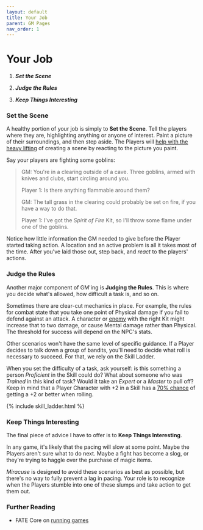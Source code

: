 ```yaml
---
layout: default
title: Your Job
parent: GM Pages
nav_order: 1
---
```


# Your Job

1. **_Set the Scene_**

2. **_Judge the Rules_**

3. **_Keep Things Interesting_**

### Set the Scene

A healthy portion of your job is simply to **Set the Scene**. Tell the players where they are, highlighting anything or anyone of interest. Paint a picture of their surroundings, and then step aside. The Players will [help with the heavy lifting](https://fate-srd.com/fate-core/what-do-during-play#aspects-and-details-discovery-vs.-creation) of creating a scene by reacting to the picture you paint.

Say your players are fighting some goblins:

> GM: You're in a clearing outside of a cave. Three goblins, armed with knives and clubs, start circling around you.
>
> Player 1: Is there anything flammable around them?
>
> GM: The tall grass in the clearing could probably be set on fire, if you have a way to do that.
>
> Player 1: I've got the _Spirit of Fire_ Kit, so I'll throw some flame under one of the goblins.

Notice how little information the GM needed to give before the Player started taking action. A location and an active problem is all it takes most of the time. After you've laid those out, step back, and _react_ to the players' actions.

### Judge the Rules

Another major component of GM'ing is **Judging the Rules**. This is where you decide what's allowed, how difficult a task is, and so on.

Sometimes there are clear-cut mechanics in place. For example, the rules for combat state that you take one point of Physical damage if you fail to defend against an attack. A character or [enemy](../making_enemies/index.md) with the right Kit might increase that to two damage, or cause Mental damage rather than Physical. The threshold for success will depend on the NPC's stats.

Other scenarios won't have the same level of specific guidance. If a Player decides to talk down a group of bandits, you'll need to decide what roll is necessary to succeed. For that, we rely on the Skill Ladder.

When you set the difficulty of a task, ask yourself: is this something a person _Proficient_ in the Skill could do? What about someone who was _Trained_ in this kind of task? Would it take an _Expert_ or a _Master_ to pull off? Keep in mind that a Player Character with +2 in a Skill has a [70% chance](../../additional_resources/system_design/statistics.md) of getting a +2 or better when rolling.

{% include skill_ladder.html %}

### Keep Things Interesting

The final piece of advice I have to offer is to **Keep Things Interesting**.

In any game, it's likely that the pacing will slow at some point. Maybe the Players aren't sure what to do next. Maybe a fight has become a slog, or they're trying to haggle over the purchase of magic items.

_Miracuse_ is designed to avoid these scenarios as best as possible, but there's no way to fully prevent a lag in pacing. Your role is to recognize when the Players stumble into one of these slumps and take action to get them out.

### Further Reading

- FATE Core on [running games](https://fate-srd.com/fate-core/running-game)
